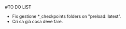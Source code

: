 #TO DO LIST

- Fix gestione *_checkpoints folders on "preload: latest".
- Cri sa già cosa deve fare.
